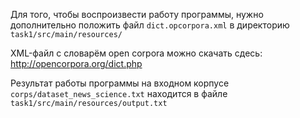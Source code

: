 Для того, чтобы воспроизвести работу программы, нужно дополнительно положить файл `dict.opcorpora.xml` в директорию `task1/src/main/resources/`

XML-файл с словарём open corpora можно скачать сдесь: http://opencorpora.org/dict.php

Результат работы программы на входном корпусе `corps/dataset_news_science.txt` находится в файле `task1/src/main/resources/output.txt`